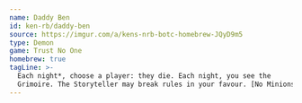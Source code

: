 ```yaml
---
name: Daddy Ben
id: ken-rb/daddy-ben
source: https://imgur.com/a/kens-nrb-botc-homebrew-JQyD9m5
type: Demon
game: Trust No One
homebrew: true
tagLine: >-
  Each night*, choose a player: they die. Each night, you see the
  Grimoire. The Storyteller may break rules in your favour. [No Minions]
---
```

